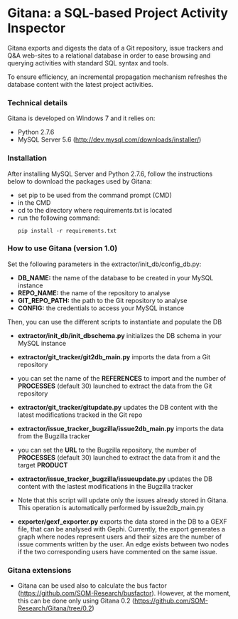 # Gitana: a SQL-based Project Activity Inspector
 
Gitana exports and digests the data of a Git repository, issue trackers and Q&A web-sites to a relational database 
in order to ease browsing and querying activities with standard SQL syntax and tools.

To ensure efficiency, an incremental propagation mechanism refreshes the
database content with the latest project activities.

### Technical details

Gitana is developed on Windows 7 and it relies on:
- Python 2.7.6
- MySQL Server 5.6 (http://dev.mysql.com/downloads/installer/) 

### Installation

After installing MySQL Server and Python 2.7.6, follow the instructions below to download the packages used by Gitana:
- set pip to be used from the command prompt (CMD)
- in the CMD
 - cd to the directory where requirements.txt is located
 - run the following command:
   ```
   pip install -r requirements.txt
   ```

### How to use Gitana (version 1.0)

Set the following parameters in the extractor/init_db/config_db.py:

- **DB_NAME:** the name of the database to be created in your MySQL instance
- **REPO_NAME:** the name of the repository to analyse
- **GIT_REPO_PATH:** the path to the Git repository to analyse
- **CONFIG:** the credentials to access your MySQL instance

Then, you can use the different scripts to instantiate and populate the DB

- **extractor/init_db/init_dbschema.py** initializes the DB schema in your MySQL instance
- **extractor/git_tracker/git2db_main.py** imports the data from a Git repository

 - you can set the name of the **REFERENCES** to import and the number of **PROCESSES** (default 30) launched to extract the data from the Git repository

- **extractor/git_tracker/gitupdate.py** updates the DB content with the latest modifications tracked in the Git repo
- **extractor/issue_tracker_bugzilla/issue2db_main.py** imports the data from the Bugzilla tracker
 - you can set the **URL** to the Bugzilla repository, the number of **PROCESSES** (default 30) launched to extract the data from it and the target **PRODUCT** 
- **extractor/issue_tracker_bugzilla/issueupdate.py** updates the DB content with the lastest modifications in the Bugzilla tracker
 - Note that this script will update only the issues already stored in Gitana. This operation is automatically performed by issue2db_main.py
- **exporter/gexf_exporter.py** exports the data stored in the DB to a GEXF file, that can be analysed with Gephi.
  Currently, the export generates a graph where nodes represent users and their sizes are the number of issue comments written by the user. An edge exists between two nodes if the two corresponding users have commented on the same issue.

### Gitana extensions

- Gitana can be used also to calculate the bus factor (https://github.com/SOM-Research/busfactor). However, at the moment, this can be done only using Gitana 0.2 (https://github.com/SOM-Research/Gitana/tree/0.2)
